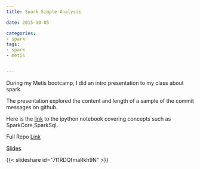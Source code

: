 ```yaml
---
title: Spark Simple Analysis

date: 2015-10-05

categories:
- spark
tags:
- spark
- metis


---
```


During my Metis bootcamp,  I did an intro presentation to my class about spark.

The presentation explored the content and length of a sample of the commit messages on github.
<!--more-->

Here is the [link](https://github.com/npatta01/spark_metis_investigation/blob/master/spark.ipynb) to the ipython notebook covering concepts such as SparkCore,SparkSql.

Full Repo  [Link](https://github.com/npatta01/spark_metis_investigation)

[Slides](http://www.slideshare.net/nidhinpattaniyil/beginner-apache-spark-presentation)


{{< slideshare id="7t1RDQfmaRkh9N" >}}

